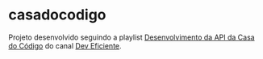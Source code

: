 # casadocodigo

Projeto desenvolvido seguindo a playlist [Desenvolvimento da API da Casa do Código](https://www.youtube.com/watch?v=dI7lmuYlc0E&list=PLVHlvMRWE0Y70QZLWvQvDxxQtFeOEHFkY) do canal [Dev Eficiente](https://www.youtube.com/c/DevEficiente).
